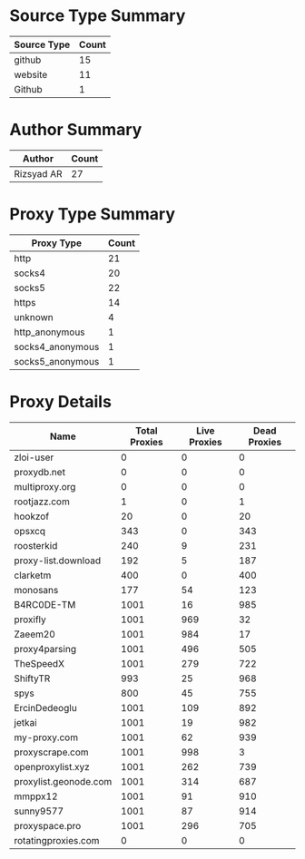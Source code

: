 # Source Type Summary

| Source Type | Count |
|-------------|-------|
| github | 15 |
| website | 11 |
| Github | 1 |


# Author Summary

| Author | Count |
|--------|-------|
| Rizsyad AR | 27 |


# Proxy Type Summary

| Proxy Type | Count |
|------------|-------|
| http | 21 |
| socks4 | 20 |
| socks5 | 22 |
| https | 14 |
| unknown | 4 |
| http_anonymous | 1 |
| socks4_anonymous | 1 |
| socks5_anonymous | 1 |


# Proxy Details

| Name | Total Proxies | Live Proxies | Dead Proxies |
|------|---------------|--------------|---------------|
| zloi-user | 0 | 0 | 0 |
| proxydb.net | 0 | 0 | 0 |
| multiproxy.org | 0 | 0 | 0 |
| rootjazz.com | 1 | 0 | 1 |
| hookzof | 20 | 0 | 20 |
| opsxcq | 343 | 0 | 343 |
| roosterkid | 240 | 9 | 231 |
| proxy-list.download | 192 | 5 | 187 |
| clarketm | 400 | 0 | 400 |
| monosans | 177 | 54 | 123 |
| B4RC0DE-TM | 1001 | 16 | 985 |
| proxifly | 1001 | 969 | 32 |
| Zaeem20 | 1001 | 984 | 17 |
| proxy4parsing | 1001 | 496 | 505 |
| TheSpeedX | 1001 | 279 | 722 |
| ShiftyTR | 993 | 25 | 968 |
| spys | 800 | 45 | 755 |
| ErcinDedeoglu | 1001 | 109 | 892 |
| jetkai | 1001 | 19 | 982 |
| my-proxy.com | 1001 | 62 | 939 |
| proxyscrape.com | 1001 | 998 | 3 |
| openproxylist.xyz | 1001 | 262 | 739 |
| proxylist.geonode.com | 1001 | 314 | 687 |
| mmppx12 | 1001 | 91 | 910 |
| sunny9577 | 1001 | 87 | 914 |
| proxyspace.pro | 1001 | 296 | 705 |
| rotatingproxies.com | 0 | 0 | 0 |
